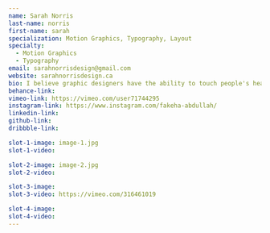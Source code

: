 ```yaml
---
name: Sarah Norris
last-name: norris
first-name: sarah
specialization: Motion Graphics, Typography, Layout
specialty:
  - Motion Graphics
  - Typography
email: sarahnorrisdesign@gmail.com
website: sarahnorrisdesign.ca
bio: I believe graphic designers have the ability to touch people's hearts, minds, and lives through the work we do. Innovation is a requirement for this new world of design we are approaching and I want to be a part of the journey that takes us there.
behance-link:
vimeo-link: https://vimeo.com/user71744295
instagram-link: https://www.instagram.com/fakeha-abdullah/
linkedin-link:
github-link:
dribbble-link:

slot-1-image: image-1.jpg
slot-1-video:

slot-2-image: image-2.jpg
slot-2-video:

slot-3-image:
slot-3-video: https://vimeo.com/316461019

slot-4-image:
slot-4-video:
---
```

